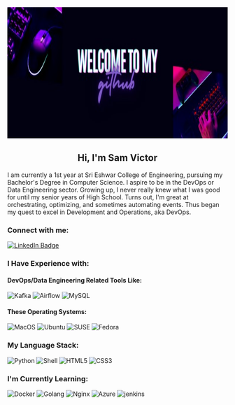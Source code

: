 <link rel="stylesheet" href="https://cdn.jsdelivr.net/gh/devicons/devicon@v2.15.1/devicon.min.css">
<img object-fit:fill src="pics/header.jpg" alt="Header Image" height="300" width=1000">
<h2 align="center">Hi, I'm Sam Victor</h2>

<p>I am currently a 1st year at Sri Eshwar College of Engineering, pursuing my Bachelor's Degree in Computer Science. I aspire to be in the DevOps or Data Engineering sector. Growing up, I never really knew what I was good for until my senior years of High School. Turns out, I'm great at orchestrating, optimizing, and sometimes automating events. Thus began my quest to excel in Development and Operations, aka DevOps.</p>
<h3 align="left">Connect with me:</h3>
<a href="https://www.linkedin.com/in/sam-victor-a52b36279">
    <img src="https://img.shields.io/badge/LinkedIn-blue?style=for-the-badge&logo=linkedin&logoColor=white" alt="LinkedIn Badge"/>
</a>
<p align="left">
</p>

<h3 align="left">I Have Experience with:</h3>
<div>
    <h4 align="left"> DevOps/Data Engineering Related Tools Like:</h4>
    <img alt="Kafka" src="https://img.shields.io/badge/Apache%20Kafka-000?style=for-the-badge&logo=apachekafka"/>
    <img alt="Airflow" src="https://img.shields.io/badge/Apache%20Airflow-017CEE?style=for-the-badge&logo=Apache%20Airflow&logoColor=white"/>
    <img alt="MySQL" src="https://img.shields.io/badge/mysql-%2300f.svg?style=for-the-badge&logo=mysql&logoColor=white"/>
    <h4 align="left"> These Operating Systems:</h4>
    <img alt="MacOS" src="https://img.shields.io/badge/mac%20os-000000?style=for-the-badge&logo=macos&logoColor=F0F0F0"/>
    <img alt="Ubuntu" src="https://img.shields.io/badge/Ubuntu-E95420?style=for-the-badge&logo=ubuntu&logoColor=white"/>
    <img alt="SUSE" src="https://img.shields.io/badge/openSUSE-%2364B345?style=for-the-badge&logo=openSUSE&logoColor=white"/>
    <img alt="Fedora" src="https://img.shields.io/badge/Fedora-294172?style=for-the-badge&logo=fedora&logoColor=white"/>
</div>

<h3 align="left">My Language Stack:</h3>
<div>
    <img alt="Python" src="https://img.shields.io/badge/python-%2314354C.svg?style=for-the-badge&logo=python&logoColor=white"/>
    <img alt="Shell" src="https://img.shields.io/badge/shell_script-%23121011.svg?style=for-the-badge&logo=gnu-bash&logoColor=white"/>
    <img alt="HTML5" src="https://img.shields.io/badge/html5-%23E34F26.svg?style=for-the-badge&logo=html5&logoColor=white"/>
    <img alt="CSS3" src="https://img.shields.io/badge/css3-%231572B6.svg?style=for-the-badge&logo=css3&logoColor=white"/> 
</div>

<h3 align="left">I'm Currently Learning:</h3>
<div>
    <img alt="Docker" src="https://img.shields.io/badge/docker-%230db7ed.svg?style=for-the-badge&logo=docker&logoColor=white"/>
    <img alt="Golang" src="https://img.shields.io/badge/go-%2300ADD8.svg?style=for-the-badge&logo=go&logoColor=white"/>
    <img alt="Nginx" src="https://img.shields.io/badge/nginx-%23009639.svg?style=for-the-badge&logo=nginx&logoColor=white"/>
    <img alt="Azure" src="https://img.shields.io/badge/azure-%230072C6.svg?style=for-the-badge&logo=microsoftazure&logoColor=white"/>
    <img alt="jenkins" src="https://img.shields.io/badge/jenkins-%232C5263.svg?style=for-the-badge&logo=jenkins&logoColor=white"/>
</div>


<!---
matchaswirls/matchaswirls is a ✨ special ✨ repository because its `README.md` (this file) appears on your GitHub profile.
You can click the Preview link to take a look at your changes.
--->
